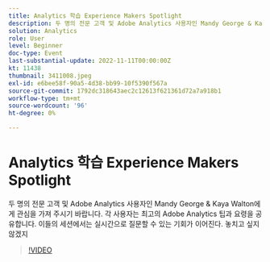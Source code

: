 ```yaml
---
title: Analytics 학습 Experience Makers Spotlight
description: 두 명의 전문 고객 및 Adobe Analytics 사용자인 Mandy George & Kaya Walton에게 관심을 가져 주시기 바랍니다. 각 사용자는 최고의 Adobe Analytics 팁과 요령을 공유합니다. 이들의 세션에서는 실시간으로 질문할 수 있는 기회가 이어진다. 놓치고 싶지 않겠지
solution: Analytics
role: User
level: Beginner
doc-type: Event
last-substantial-update: 2022-11-11T00:00:00Z
kt: 11438
thumbnail: 3411008.jpeg
exl-id: e6bee58f-90a5-4d38-bb99-10f5390f567a
source-git-commit: 1792dc318643aec2c12613f621361d72a7a918b1
workflow-type: tm+mt
source-wordcount: '96'
ht-degree: 0%

---
```


# Analytics 학습 Experience Makers Spotlight

두 명의 전문 고객 및 Adobe Analytics 사용자인 Mandy George &amp; Kaya Walton에게 관심을 가져 주시기 바랍니다. 각 사용자는 최고의 Adobe Analytics 팁과 요령을 공유합니다. 이들의 세션에서는 실시간으로 질문할 수 있는 기회가 이어진다. 놓치고 싶지 않겠지

>[!VIDEO](https://video.tv.adobe.com/v/3411008/?quality=12&learn=on)
